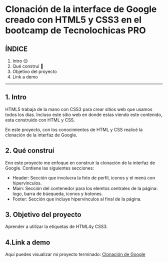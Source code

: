 # Clonación de la interface de Google creado con HTML5 y CSS3 en el bootcamp de Tecnolochicas PRO

## ÍNDICE 

1. Intro 😉
2. Qué construí 🫡
3. Objetivo del proyecto
4. Link a demo

****

## 1. Intro
HTML5 trabaja de la mano con CSS3 para crear sitios web que usamos todos los días. Incluso este sitio web en donde estas viendo este contenido, esta construido con HTML y CSS.

En este proyecto, con los conocimientos de HTML y CSS realicé la clonación de la interfaz de Google.

## 2. Qué construí
Enn este proyecto me enfoque en construir la clonación de la interfaz de Google.
Contiene las siguientes secciones: 

* Header: Sección que involucra la foto de perfil, íconos y el menú con hipervínculos.
* Main: Sección del contenedor para los elemtos centrales de la página: logo, barra de búequeda, íconos y botones.
* Footer: Sección que incluye hipervínculos al final de la página.

## 3. Objetivo del proyecto
Aprender a utilizar la etiquetas de HTML4y CSS3.

## 4.Link a demo
Aquí puedes visualizar mi proyecto terminado: [Clonación de Google](https://capable-jelly-23fc7e.netlify.app/)
